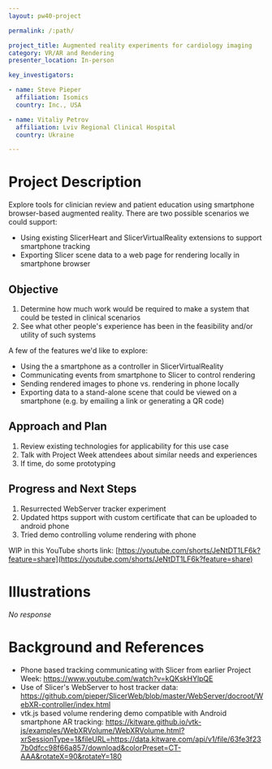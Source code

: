 ```yaml
---
layout: pw40-project

permalink: /:path/

project_title: Augmented reality experiments for cardiology imaging
category: VR/AR and Rendering
presenter_location: In-person

key_investigators:

- name: Steve Pieper
  affiliation: Isomics
  country: Inc., USA

- name: Vitaliy Petrov
  affiliation: Lviv Regional Clinical Hospital
  country: Ukraine

---
```


# Project Description

<!-- Add a short paragraph describing the project. -->

Explore tools for clinician review and patient education using smartphone browser-based augmented reality.
There are two possible scenarios we could support:

* Using existing SlicerHeart and SlicerVirtualReality extensions to support smartphone tracking
* Exporting Slicer scene data to a web page for rendering locally in smartphone browser

## Objective

<!-- Describe here WHAT you would like to achieve (what you will have as end result). -->

1. Determine how much work would be required to make a system that could be tested in clinical scenarios
2. See what other people's experience has been in the feasibility and/or utility of such systems

A few of the features we'd like to explore:
* Using the a smartphone as a controller in SlicerVirtualReality
* Communicating events from smartphone to Slicer to control rendering
* Sending rendered images to phone vs. rendering in phone locally
* Exporting data to a stand-alone scene that could be viewed on a smartphone (e.g. by emailing a link or generating a QR code)
  
## Approach and Plan

<!-- Describe here HOW you would like to achieve the objectives stated above. -->

1.  Review existing technologies for applicability for this use case
2.  Talk with Project Week attendees about similar needs and experiences
3.  If time, do some prototyping

## Progress and Next Steps

<!-- Update this section as you make progress, describing of what you have ACTUALLY DONE.
     If there are specific steps that you could not complete then you can describe them here, too. -->

1. Resurrected WebServer tracker experiment
2. Updated https support with custom certificate that can be uploaded to android phone
3. Tried demo controlling volume rendering with phone

WIP in this YouTube shorts link: [https://youtube.com/shorts/JeNtDT1LF6k?feature=share](https://youtube.com/shorts/JeNtDT1LF6k?feature=share)

# Illustrations

<!-- Add pictures and links to videos that demonstrate what has been accomplished. -->

*No response*

# Background and References

<!-- If you developed any software, include link to the source code repository.
     If possible, also add links to sample data, and to any relevant publications. -->

*   Phone based tracking communicating with Slicer from earlier Project Week: <https://www.youtube.com/watch?v=kQKskHYlpQE>
*   Use of Slicer's WebServer to host tracker data: <https://github.com/pieper/SlicerWeb/blob/master/WebServer/docroot/WebXR-controller/index.html>
*   vtk.js based volume rendering demo compatible with Android smartphone AR tracking: <https://kitware.github.io/vtk-js/examples/WebXRVolume/WebXRVolume.html?xrSessionType=1&fileURL=https://data.kitware.com/api/v1/file/63fe3f237b0dfcc98f66a857/download&colorPreset=CT-AAA&rotateX=90&rotateY=180>
